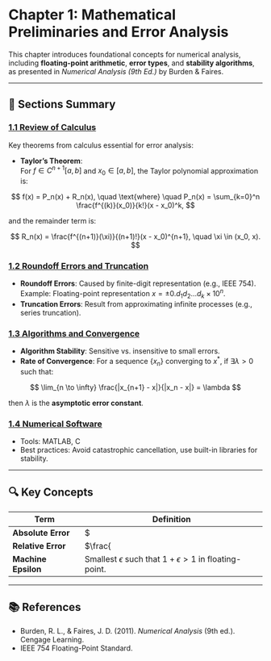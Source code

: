 # Chapter 1: Mathematical Preliminaries and Error Analysis

This chapter introduces foundational concepts for numerical analysis, including **floating-point arithmetic**, **error types**, and **stability algorithms**, as presented in *Numerical Analysis (9th Ed.)* by Burden & Faires.

---

## 📖 Sections Summary

### [1.1 Review of Calculus](section01/)
Key theorems from calculus essential for error analysis:
- **Taylor’s Theorem**:  
For $f \in C^{n+1}[a, b]$ and $x_0 \in [a, b]$, the Taylor polynomial approximation is:

$$ f(x) = P_n(x) + R_n(x), \quad \text{where} \quad P_n(x) = \sum_{k=0}^n \frac{f^{(k)}(x_0)}{k!}(x - x_0)^k, $$

and the remainder term is:

$$ 
R_n(x) = \frac{f^{(n+1)}(\xi)}{(n+1)!}(x - x_0)^{n+1}, \quad \xi \in (x_0, x).
$$

### [1.2 Roundoff Errors and Truncation](section02/)
- **Roundoff Errors**: Caused by finite-digit representation (e.g., IEEE 754).  
Example: Floating-point representation $x = \pm 0.d_1d_2 \dots d_k \times 10^n$.
- **Truncation Errors**: Result from approximating infinite processes (e.g., series truncation).

### [1.3 Algorithms and Convergence](section03/)
- **Algorithm Stability**: Sensitive vs. insensitive to small errors.  
- **Rate of Convergence**: For a sequence $\{x_n\}$ converging to $x^*$, if $\exists  \lambda > 0$ such that:


$$
\lim_{n \to \infty} \frac{|x_{n+1} - x|}{|x_n - x|} = \lambda
$$


then $\lambda$ is the **asymptotic error constant**.

### [1.4 Numerical Software](section04/)
- Tools: MATLAB, C  
- Best practices: Avoid catastrophic cancellation, use built-in libraries for stability.

---

## 🔍 Key Concepts
| Term               | Definition                                                                 |
|--------------------|---------------------------------------------------------------------------|
| **Absolute Error** | $|x - \hat{x}|$ where $x$ is exact, $\hat{x}$ is approximation.          |
| **Relative Error** | $\frac{|x - \hat{x}|}{|x|}$ (if $x \neq 0$).                              |
| **Machine Epsilon** | Smallest $\epsilon$ such that $1 + \epsilon > 1$ in floating-point.     |

---

## 📚 References
- Burden, R. L., & Faires, J. D. (2011). *Numerical Analysis* (9th ed.). Cengage Learning.  
- IEEE 754 Floating-Point Standard.
